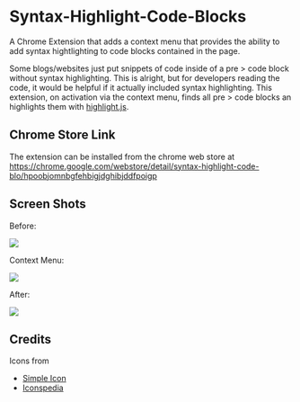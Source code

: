 # Syntax-Highlight-Code-Blocks

A Chrome Extension that adds a context menu that provides the ability to add syntax hightlighting to code blocks contained in the page.

Some blogs/websites just put snippets of code inside of a pre > code block without syntax highlighting.  This is alright, but for developers reading the code, it would be helpful if it actually included syntax highlighting.  This extension, on activation via the context menu, finds all pre > code blocks an highlights them with [highlight.js](https://highlightjs.org/).

## Chrome Store Link

The extension can be installed from the chrome web store at  
<https://chrome.google.com/webstore/detail/syntax-highlight-code-blo/hpoobjomnbgfehbigjdghibjddfpoigp>

## Screen Shots

Before:

![](https://lh5.googleusercontent.com/E4lSST1byq-2wJ31jEzx2UBRDepWrtlB6D4lrjT_FWa23rq2KFkzukPPm6CIHKfryr6oATzooIc=s640-h400-e365-rw)

Context Menu:

![](https://lh4.googleusercontent.com/zDIwwjg1kSzSl7S6WUotgYqfbrfuz5JnPqXbW1_aWVwOmVrwrUrCnW_bs3UMvjDJvp8xN6yssp4=s640-h400-e365-rw)

After:

![](https://lh3.googleusercontent.com/Jw2ro6XaEycP9Zxybu_nNXCrY0nbFd2-fnq5k4FMLCK26gVnaQZ0ch7TJF1rjdblyA-8KvDZ7Q=s640-h400-e365-rw)

## Credits

Icons from

 - [Simple Icon](http://simpleicon.com/code-optimization.html)
 - [Iconspedia](http://www.iconspedia.com/icon/source-code-icon-22943.html)
